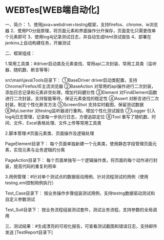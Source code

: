 # WEBTes[WEB端自动化]

一、简介：
1、使用java+webdrver+testng框架，支持firefox、chrome、ie浏览器
2、使用PO分层原理，将页面元素和界面操作分开保存，页面变化只需更改单个元素即可
3、使用log4j记录测试日志，并自动生成html测试报告
4、部署在jenkins上自动构建任务，开展测试


二、框架组成：

1.常用工具类：#driver启动类及元素查找、常用api二次封装、常用工具类（监听器、随机数、断言等等）

src\main\java\Tools目录下：
①BaseDriver driver启动类配置，支持Chrome/Firefox/IE主流浏览器
②BaseAction 对常用的api操作进行二次封装，添加日志记录和元素非空处理，增加代码健壮性
③Element   对FindElement函数进行二次封装，支持智能等待，保证元素查找的稳定性
④Assert    对断言进行二次封装，制定个性化断言方法
⑤ScreenShot 支持实时截图，保留测试数据
⑥MyLisenter 对testng监听器进行重构，增加个性化测试报告
⑦Logger    引入log4j日志管理，记录每一步执行日志，方便追踪定位
⑧Tool      重写了随机数、时间、文件、Excel表格处理、文件上传等常用工具类

2.脚本管理:#页面元素类、页面操作及逻辑处理

PageElement目录下：
每个页面单独新建一个元素类，使用静态字段管理页面元素，实现元素与业务逻辑的分离

PageAction目录下：
每个页面单独写一个逻辑操作类，将页面的每个动作进行封装，提高代码的重复利用率

3.用例管理：#针对单个测试点的数据驱动用例、针对流程测试的用例（使用testng.xml控制用例执行）

Test_Case目录下：
按业务操作步骤组装测试用例，支持testng数据驱动测试和自定义参数测试

Test_Suit目录下：
按业务流程组装测试套件，测试业务流程，支持参数的全局调用

三、测试结果：#生成漂亮的可视化报告，可查看测试截图和错误日志，支持邮件发送 [TestReport目录下]


